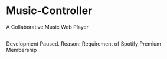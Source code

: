 # Music-Controller
A Collaborative Music Web Player

##
Development Paused.
Reason: Requirement of Spotify Premium Membership
